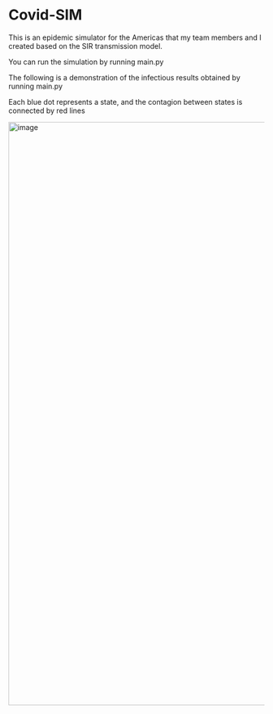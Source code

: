 # Covid-SIM
<p>This is an epidemic simulator for the Americas that my team members and I created based on the SIR transmission model.</p>
<p>You can run the simulation by running main.py</p>
<p>The following is a demonstration of the infectious results obtained by running main.py</p>
<p>Each blue dot represents a state, and the contagion between states is connected by red lines</p>
<img width="1149" alt="image" src="https://github.com/Accusamus2065/Covid-SIM/assets/110690068/8de9e941-c751-4835-a84c-c426c6b75507">
